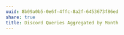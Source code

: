 ```yaml
---
uuid: 8b09a0b5-0e6f-4ffc-8a2f-6453673f86ed
share: true
title: Discord Queries Aggregated by Month
---
```

